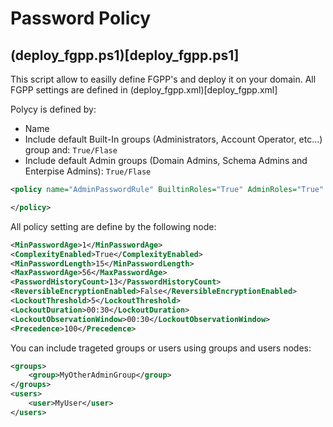 # Password Policy

## (deploy_fgpp.ps1)[deploy_fgpp.ps1]

This script allow to easilly define FGPP's and deploy it on your domain.
All FGPP settings are defined in (deploy_fgpp.xml)[deploy_fgpp.xml]

Polycy is defined by:
- Name
- Include default Built-In groups (Administrators, Account Operator, etc...) group and: `True/Flase`
- Include default Admin groups (Domain Admins, Schema Admins and Enterpise Admins): `True/Flase`

```xml
<policy name="AdminPasswordRule" BuiltinRoles="True" AdminRoles="True" Domain="">

</policy>
```

All policy setting are define by the following node:
```xml
<MinPasswordAge>1</MinPasswordAge>
<ComplexityEnabled>True</ComplexityEnabled>
<MinPasswordLength>15</MinPasswordLength>
<MaxPasswordAge>56</MaxPasswordAge>
<PasswordHistoryCount>13</PasswordHistoryCount>
<ReversibleEncryptionEnabled>False</ReversibleEncryptionEnabled>
<LockoutThreshold>5</LockoutThreshold>
<LockoutDuration>00:30</LockoutDuration>
<LockoutObservationWindow>00:30</LockoutObservationWindow>
<Precedence>100</Precedence>
```

You can include trageted groups or users using groups and users nodes:

```xml
<groups>
    <group>MyOtherAdminGroup</group>
</groups>
<users>
    <user>MyUser</user>
</users>
```